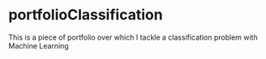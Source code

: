 # portfolioClassification
This is a piece of portfolio over which I tackle a classification problem with Machine Learning
